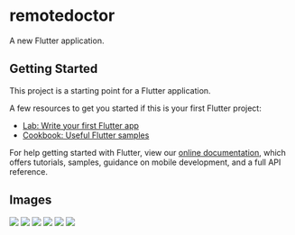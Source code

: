 # remotedoctor

A new Flutter application.

## Getting Started

This project is a starting point for a Flutter application.

A few resources to get you started if this is your first Flutter project:

- [Lab: Write your first Flutter app](https://flutter.dev/docs/get-started/codelab)
- [Cookbook: Useful Flutter samples](https://flutter.dev/docs/cookbook)

For help getting started with Flutter, view our
[online documentation](https://flutter.dev/docs), which offers tutorials,
samples, guidance on mobile development, and a full API reference.

## Images
![](assets/images/page1.jpg)  ![](assets/images/page2.jpg)
![](assets/images/page3.jpg)
![](assets/images/page4.jpg)
![](assets/images/page5.jpg)
![](assets/images/page7.jpg)
